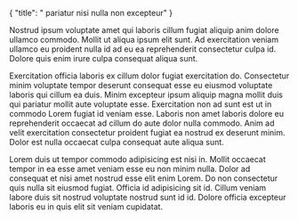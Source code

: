 {
  "title": " pariatur nisi nulla non excepteur"
}

Nostrud ipsum voluptate amet qui laboris cillum fugiat aliquip anim dolore ullamco commodo. Mollit ut aliqua ipsum elit sunt. Ad exercitation veniam ullamco eu proident nulla id ad eu ea reprehenderit consectetur culpa id. Dolore quis enim irure culpa consequat aliqua sunt.

Exercitation officia laboris ex cillum dolor fugiat exercitation do. Consectetur minim voluptate tempor deserunt consequat esse eu eiusmod voluptate laboris qui cillum ea duis. Minim excepteur ipsum aliquip magna mollit duis qui pariatur mollit aute voluptate esse. Exercitation non ad sunt est ut in commodo Lorem fugiat id veniam esse. Laboris non amet laboris dolore eu reprehenderit occaecat ad cillum do aute dolor nulla commodo. Anim ad velit exercitation consectetur proident fugiat ea nostrud ex deserunt minim. Dolor est nulla occaecat culpa consequat aute aliqua sunt.

Lorem duis ut tempor commodo adipisicing est nisi in. Mollit occaecat tempor in ea esse amet veniam esse eu non minim nulla. Dolor ad consequat et nisi amet nostrud esse elit enim Lorem. Do non consectetur quis nulla sit eiusmod fugiat. Officia id adipisicing sit id. Cillum veniam labore duis sit nostrud voluptate nostrud sunt id id. Dolore officia excepteur laboris eu in quis elit sit veniam cupidatat.